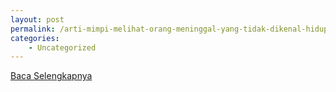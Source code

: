 ```yaml
---
layout: post
permalink: /arti-mimpi-melihat-orang-meninggal-yang-tidak-dikenal-hidup-lagi/
categories:
    - Uncategorized
---
```


[Baca Selengkapnya](/03)
